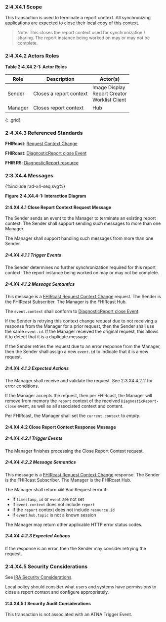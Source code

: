 ### 2:4.X4.1 Scope

This transaction is used to terminate a report context. All synchronizing applications are expected to close their local copy of this context.

> Note: This closes the report context used for synchronization / sharing. The report instance being worked on may or may not be complete.

### 2:4.X4.2 Actors Roles

**Table 2:4.X4.2-1: Actor Roles**

| Role | Description | Actor(s) |
|------|-------------|----------|
| Sender | Closes a report context | Image Display<br>Report Creator<br>Worklist Client |
| Manager | Closes report context | Hub |
{: .grid}

### 2:4.X4.3 Referenced Standards

**FHIRcast**: [Request Context Change](https://build.fhir.org/ig/HL7/fhircast-docs/2-6-RequestContextChange.html#request-context-change)

**FHIRcast**: [DiagnosticReport close Event](https://build.fhir.org/ig/HL7/fhircast-docs/3-6-2-diagnosticreport-close.html)

**FHIR R5**: [DiagnosticReport resource](https://hl7.org/fhir/R5/diagnosticreport.html)

### 2:3.X4.4 Messages

<div>
{%include rad-x4-seq.svg%}
</div>

<div style="clear: left"/>

**Figure 2:4.X4.4-1: Interaction Diagram**

#### 2:4.X4.4.1 Close Report Context Request Message
The Sender sends an event to the Manager to terminate an existing report context. The Sender shall support sending such messages to more than one Manager.

The Manager shall support handling such messages from more than one Sender. 

##### 2:4.X4.4.1.1 Trigger Events

The Sender determines no further synchronization required for this report context. The report instance being worked on may or may not be complete.

##### 2:4.X4.4.1.2 Message Semantics

This message is a [FHIRcast Request Context Change](https://build.fhir.org/ig/HL7/fhircast-docs/2-6-RequestContextChange.html#request-context-change-body) request. The Sender is the FHIRcast Subscriber. The Manager is the FHIRcast Hub.

The `event.context` shall conform to [DiagnosticReport close Event](https://build.fhir.org/ig/HL7/fhircast-docs/3-6-2-diagnosticreport-close.html).

If the Sender is retrying this context change request due to not receiving a response from the Manager for a prior request, then the Sender shall use the same `event.id`. If the Manager received the original request, this allows it to detect that it is a duplicate message.

If the Sender retries the request due to an error response from the Manager, then the Sender shall assign a new `event.id` to indicate that it is a new request.

##### 2:4.X4.4.1.3 Expected Actions

The Manager shall receive and validate the request. See 2:3.X4.4.2.2 for error conditions.

If the Manager accepts the request, then per FHIRcast, the Manager will remove from memory the `report` context of the received `DiagnosticReport-close` event, as well as all associated context and content.

Per FHIRcast, the Manager shall set the `current context` to *empty*.

#### 2:4.X4.4.2 Close Report Context Response Message

##### 2:4.X4.4.2.1 Trigger Events

The Manager finishes processing the Close Report Context request.

##### 2:4.X4.4.2.2 Message Semantics

This message is a [FHIRcast Request Context Change](https://build.fhir.org/ig/HL7/fhircast-docs/2-6-RequestContextChange.html#request-context-change-body) response. The Sender is the FHIRcast Subscriber. The Manager is the FHIRcast Hub.

The Manager shall return `400` Bad Request error if:
- If `timestamp`, `id` or `event` are not set
- If `event.context` does not include `report`
- If the `report` context does not include `resource.id`
- if `event`.`hub.topic` is not a known session

The Manager may return other applicable HTTP error status codes.

##### 2:4.X4.4.2.3 Expected Actions

If the response is an error, then the Sender may consider retrying the request.

### 2:4.X4.5 Security Considerations

See [IRA Security Considerations](volume-1.html#1xx5-ira-security-considerations).

Local policy should consider what users and systems have permissions to close a report context and configure appropriately. 

#### 2:4.X4.5.1 Security Audit Considerations

This transaction is not associated with an ATNA Trigger Event.
